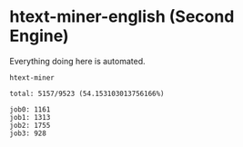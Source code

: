 # htext-miner-english (Second Engine)

Everything doing here is automated.

```
htext-miner

total: 5157/9523 (54.153103013756166%)

job0: 1161
job1: 1313
job2: 1755
job3: 928
```